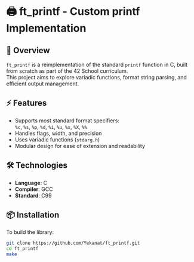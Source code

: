 # 🖨️ ft_printf - Custom printf Implementation

## 📖 Overview
`ft_printf` is a reimplementation of the standard `printf` function in C, built from scratch as part of the 42 School curriculum.  
This project aims to explore variadic functions, format string parsing, and efficient output management.

## ⚡ Features
- Supports most standard format specifiers:  
  `%c`, `%s`, `%p`, `%d`, `%i`, `%u`, `%x`, `%X`, `%%`
- Handles flags, width, and precision
- Uses variadic functions (`stdarg.h`)
- Modular design for ease of extension and readability

## 🛠️ Technologies
- **Language**: C
- **Compiler**: GCC
- **Standard**: C99

## 📦 Installation
To build the library:
```bash
git clone https://github.com/Yekanat/ft_printf.git
cd ft_printf
make
